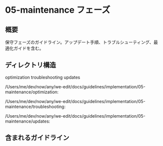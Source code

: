 # 05-maintenance フェーズ

## 概要
保守フェーズのガイドライン。アップデート手順、トラブルシューティング、最適化ガイドを含む。

## ディレクトリ構造
optimization
troubleshooting
updates

/Users/me/dev/now/any/we-edit/docs/guidelines/implementation/05-maintenance/optimization:

/Users/me/dev/now/any/we-edit/docs/guidelines/implementation/05-maintenance/troubleshooting:

/Users/me/dev/now/any/we-edit/docs/guidelines/implementation/05-maintenance/updates:

## 含まれるガイドライン

